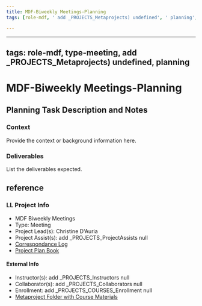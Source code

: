 ```yaml
---
title: MDF-Biweekly Meetings-Planning
tags: [role-mdf, ' add _PROJECTS_Metaprojects) undefined', ' planning', ' type-meeting']

---
```


---
tags: role-mdf, type-meeting, add _PROJECTS_Metaprojects) undefined, planning
---

# MDF-Biweekly Meetings-Planning

## Planning Task Description and Notes

### Context
Provide the context or background information here.

### Deliverables
List the deliverables expected.


## reference
### LL Project Info
* MDF Biweekly Meetings
* Type: Meeting
* Project Lead(s): Christine D'Auria
* Project Assist(s): add _PROJECTS_ProjectAssists null
* [Correspondance Log](https://drive.google.com/drive/folders/1Qf2Bo9wObdAGB5JMjM1nhLQmAXuQWSGn?usp=drive_link)
* [Project Plan Book](https://hackmd.io/@ll-23-24/BygT9gZrRh)

#### External Info
* Instructor(s): add _PROJECTS_Instructors null
* Collaborator(s): add _PROJECTS_Collaborators null
* Enrollment: add _PROJECTS_COURSES_Enrollment null
* [Metaproject Folder with Course Materials](https://drive.google.com/drive/folders/1VfGtNbNfxlC0qtMNaagwqci2D-a0pzrH?usp=drive_link)